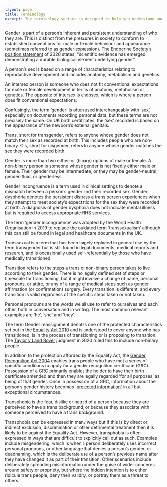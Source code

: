 ```yaml
---
layout: page
title: Terminology
excerpt: The terminology section is designed to help you understand and talk about gender issues.
---
```

Gender is part of a person’s inherent and persistent understanding of who they are. This is distinct from the pressures in society to conform to established conventions for male or female behaviour and appearance (sometimes referred to as gender expression). The [Endocrine Society’s position statement](https://www.endocrine.org/advocacy/position-statements/transgender-health) of 2020 states, "scientific evidence has emerged demonstrating a durable biological element underlying gender".

A person’s sex is based on a range of characteristics relating to reproductive development and includes anatomy, metabolism and genetics.

An intersex person is someone who does not fit conventional expectations for male or female development in terms of anatomy, metabolism or genetics. The opposite of intersex is endosex, which is where a person does fit conventional expectations.

Confusingly, the term ‘gender’ is often used interchangeably with ‘sex’, especially on documents recording personal data, but these terms are not precisely the same. On UK birth certificates, the ‘sex’ recorded is based on the appearance of the newborn’s external genitals.

Trans, short for transgender, refers to anyone whose gender does not match their sex as recorded at birth. This includes people who are non-binary. Cis, short for cisgender, refers to anyone whose gender matches the sex they were recorded birth.

Gender is more than two either-or (binary) options of male or female. A non-binary person is someone whose gender is not fixedly either male or female. Their gender may be intermediate, or they may be gender-neutral, gender-fluid, or genderless.

Gender incongruence is a term used in clinical settings to denote a mismatch between a person’s gender and their recorded sex. Gender dysphoria denotes the persistent distress a trans person experiences when they attempt to meet society’s expectations for the sex they were recorded at birth. A diagnosis of gender dysphoria does not indicate mental illness but is required to access appropriate NHS services.

The term ‘gender incongruence’ was adopted by the World Health Organisation in 2019 to replace the outdated term ‘transsexualism’ although this can still be found in legal and healthcare documents in the UK.

Transsexual is a term that has been largely replaced in general use by the term transgender but is still found in legal documents, medical reports and research, and is occasionally used self-referentially by those who have medically transitioned.

Transition refers to the steps a trans or non-binary person takes to live according to their gender. There is no legally defined set of steps or timescale for transitioning, but it might involve a change of name, personal pronouns, or attire, or any of a range of medical steps such as gender affirmation (or confirmation) surgery. Every transition is different, and every transition is valid regardless of the specific steps taken or not taken.

Personal pronouns are the words we all use to refer to ourselves and each other, both in conversation and in writing. The most common relevant examples are ‘he’, ‘she’ and ’they’.

The term Gender reassignment denotes one of the protected characteristics set out in the [Equality Act 2010](https://www.legislation.gov.uk/ukpga/2010/15/contents) and is understood to cover anyone who has transitioned, is in the process of transitioning or is proposing to transition. The [Taylor v Land Rover](https://assets.publishing.service.gov.uk/media/5f68b2ebe90e077f5ac3bb5a/Ms_R_Taylor_V_Jaguar_Land_Rover_Ltd_-_1304471_2018_-_judgment.pdf) judgment in 2020 ruled this to include non-binary people.

In addition to the protection afforded by the Equality Act, the [Gender Recognition Act 2004](https://www.legislation.gov.uk/ukpga/2004/7/contents) enables trans people who have met a series of specific conditions to apply for a gender recognition certificate (GRC). Possession of a GRC primarily enables the holder to have their birth certificate amended and then they are legally regarded ‘for all purposes’ as being of that gender. Once in possession of a GRC, information about the person’s gender history becomes ['protected information'](https://www.legislation.gov.uk/ukpga/2004/7/section/22) in all but exceptional circumstances.

Transphobia is the fear, dislike or hatred of a person because they are perceived to have a trans background, or because they associate with someone perceived to have a trans background.

Transphobia can be expressed in many ways but if this is by direct or indirect exclusion, discrimination or other detrimental treatment then it is likely to be against the Equality Act. However, transphobia is often expressed in ways that are difficult to explicitly call out as such. Examples include misgendering, which is when a person deliberately uses incorrect personal pronouns, or other language that denies a person’s gender, or deadnaming, which is the deliberate use of a person’s previous name after they have changed it as part of their transition. Other scenarios include deliberately spreading misinformation under the guise of wider concerns around safety or propriety, but where the hidden intention is to either ridicule trans people, deny their validity, or portray them as a threat to others.